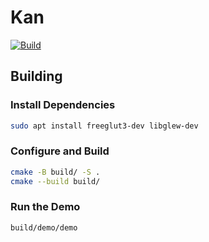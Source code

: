 # Kan

[![Build](https://github.com/brobeson/kan/actions/workflows/build.yaml/badge.svg)](https://github.com/brobeson/kan/actions/workflows/build.yaml)

## Building

### Install Dependencies

```bash
sudo apt install freeglut3-dev libglew-dev
```

### Configure and Build

```bash
cmake -B build/ -S .
cmake --build build/
```

### Run the Demo

```bash
build/demo/demo
```
